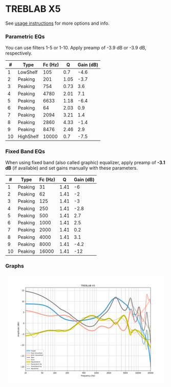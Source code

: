 # TREBLAB X5
See [usage instructions](https://github.com/jaakkopasanen/AutoEq#usage) for more options and info.

### Parametric EQs
You can use filters 1-5 or 1-10. Apply preamp of -3.9 dB or -3.9 dB, respectively.

|   # | Type      |   Fc (Hz) |    Q |   Gain (dB) |
|-----|-----------|-----------|------|-------------|
|   1 | LowShelf  |       105 | 0.7  |        -4.6 |
|   2 | Peaking   |       201 | 1.05 |        -3.7 |
|   3 | Peaking   |       754 | 0.73 |         3.6 |
|   4 | Peaking   |      4780 | 2.01 |         7.1 |
|   5 | Peaking   |      6633 | 1.18 |        -6.4 |
|   6 | Peaking   |        64 | 2.03 |         0.9 |
|   7 | Peaking   |      2094 | 3.21 |         1.4 |
|   8 | Peaking   |      2860 | 4.33 |        -1.4 |
|   9 | Peaking   |      8476 | 2.46 |         2.9 |
|  10 | HighShelf |     10000 | 0.7  |        -7.5 |

### Fixed Band EQs
When using fixed band (also called graphic) equalizer, apply preamp of **-3.1 dB** (if available) and set gains manually with these parameters.

|   # | Type    |   Fc (Hz) |    Q |   Gain (dB) |
|-----|---------|-----------|------|-------------|
|   1 | Peaking |        31 | 1.41 |        -6   |
|   2 | Peaking |        62 | 1.41 |        -2   |
|   3 | Peaking |       125 | 1.41 |        -3   |
|   4 | Peaking |       250 | 1.41 |        -2.8 |
|   5 | Peaking |       500 | 1.41 |         2.7 |
|   6 | Peaking |      1000 | 1.41 |         2.5 |
|   7 | Peaking |      2000 | 1.41 |         0.2 |
|   8 | Peaking |      4000 | 1.41 |         3.1 |
|   9 | Peaking |      8000 | 1.41 |        -4.2 |
|  10 | Peaking |     16000 | 1.41 |       -12   |

### Graphs
![](./TREBLAB%20X5.png)
